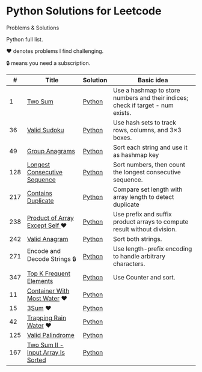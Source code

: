 # Python Solutions for Leetcode

Problems & Solutions

Python full list. 

♥ denotes problems I find challenging.

🔒 means you need a subscription.

| #   | Title                                                                 | Solution                                                                                                                                         | Basic idea                                                               |
|-----|----------------------------------------------------------------------|-------------------------------------------------------------------------------------------------------------------------------------------------|--------------------------------------------------------------------------------------|
| 1   | [Two Sum](https://leetcode.com/problems/two-sum/)                     | [Python](https://github.com/TranDucThien-0509/LeetCode/blob/main/NeetCode/Array%20%26%20Hashing/1.%20Two%20Sum.py)                               | Use a hashmap to store numbers and their indices; check if target - num exists.                         |
| 36  | [Valid Sudoku](https://leetcode.com/problems/valid-sudoku/)           | [Python](https://github.com/TranDucThien-0509/LeetCode/blob/main/NeetCode/Array%20%26%20Hashing/36.%20Valid%20Sudoku.py)                         | Use hash sets to track rows, columns, and 3×3 boxes.                                 |
| 49  | [Group Anagrams](https://leetcode.com/problems/group-anagrams/)       | [Python](https://github.com/TranDucThien-0509/LeetCode/blob/main/NeetCode/Array%20%26%20Hashing/49.%20Group%20Anagrams.py)                       | Sort each string and use it as hashmap key                             |
| 128 | [Longest Consecutive Sequence](https://leetcode.com/problems/longest-consecutive-sequence/) | [Python](https://github.com/TranDucThien-0509/LeetCode/blob/main/NeetCode/Array%20%26%20Hashing/128.%20Longest%20Consecutive%20Sequence.py)       | Sort numbers, then count the longest consecutive sequence.                             |
| 217 | [Contains Duplicate](https://leetcode.com/problems/contains-duplicate/)| [Python](https://github.com/TranDucThien-0509/LeetCode/blob/main/NeetCode/Array%20%26%20Hashing/217.%20Contains%20Duplicate.py)                   | Compare set length with array length to detect duplicate                                               |
| 238 | [Product of Array Except Self ](https://leetcode.com/problems/product-of-array-except-self/) ♥ | [Python](https://github.com/TranDucThien-0509/LeetCode/blob/main/NeetCode/Array%20%26%20Hashing/238.%20Product%20of%20Array%20Except%20Self.py)  | Use prefix and suffix product arrays to compute result without division.                           |
| 242 | [Valid Anagram](https://leetcode.com/problems/valid-anagram/)         | [Python](https://github.com/TranDucThien-0509/LeetCode/blob/main/NeetCode/Array%20%26%20Hashing/242.%20Valid%20Anagram.py)                       | Sort both strings.                                               |
| 271 | Encode and Decode Strings 🔒                                          | [Python](https://github.com/TranDucThien-0509/LeetCode/blob/main/NeetCode/Array%20%26%20Hashing/271.%20Encode%20and%20Decode%20Strings.py)       | Use length-prefix encoding to handle arbitrary characters.                           |
| 347 | [Top K Frequent Elements](https://leetcode.com/problems/top-k-frequent-elements/) | [Python](https://github.com/TranDucThien-0509/LeetCode/blob/main/NeetCode/Array%20%26%20Hashing/347.%20Top%20K%20Frequent%20Elements.py)         | Use Counter and sort.                                        |
| 11  | [Container With Most Water](https://leetcode.com/problems/container-with-most-water/) ♥ | [Python](https://github.com/TranDucThien-0509/LeetCode/blob/main/NeetCode/Two%20Pointers/11.%20Container%20With%20Most%20Water.py) |                   |
| 15  | [3Sum](https://leetcode.com/problems/3sum/) ♥                           | [Python](https://github.com/TranDucThien-0509/LeetCode/blob/main/NeetCode/Two%20Pointers/15.%203Sum.py)                 |       |
| 42  | [Trapping Rain Water](https://leetcode.com/problems/trapping-rain-water/) ♥ | [Python](https://github.com/TranDucThien-0509/LeetCode/blob/main/NeetCode/Two%20Pointers/42.%20Trapping%20Rain%20Water.py) |     |
| 125 | [Valid Palindrome](https://leetcode.com/problems/valid-palindrome/)   | [Python](https://github.com/TranDucThien-0509/LeetCode/blob/main/NeetCode/Two%20Pointers/125.%20Valid%20Palindrome.py)   |   |
| 167 | [Two Sum II - Input Array Is Sorted](https://leetcode.com/problems/two-sum-ii-input-array-is-sorted/) | [Python](https://github.com/TranDucThien-0509/LeetCode/blob/main/NeetCode/Two%20Pointers/167.%20Two%20Sum%20II%20-%20Input%20Array%20Is%20Sorted.py) |  
